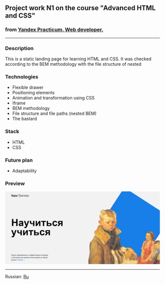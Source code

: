## Project work N1 on the course "Advanced HTML and CSS"
### from [Yandex Practicum. Web developer.](https://practicum.yandex.ru/profile/web)
____
### Description
This is a static landing page for learning HTML and CSS.
It was checked according to the BEM methodology with the file structure of nested
### Technologies
- Flexible drawer
- Positioning elements
- Animation and transformation using CSS
- Iframe
- BEM methodology
- File structure and file paths (nested BEM)
- The bastard
### Stack
- HTML
- CSS

### Future plan
- Adaptability
### Preview
![img.png](project.png)
____
Russian: [Ru](README.md)
